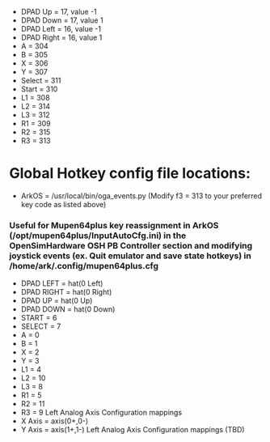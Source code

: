 * DPAD Up = 17, value -1
* DPAD Down = 17, value 1
* DPAD Left = 16, value -1
* DPAD Right = 16, value 1
* A = 304
* B = 305
* X = 306
* Y = 307
* Select = 311
* Start = 310
* L1 = 308
* L2 = 314
* L3 = 312
* R1 = 309
* R2 = 315
* R3 = 313

# Global Hotkey config file locations:

* ArkOS = /usr/local/bin/oga_events.py (Modify f3 = 313 to your preferred key code as listed above)

### Useful for Mupen64plus key reassignment in ArkOS (/opt/mupen64plus/InputAutoCfg.ini) in the OpenSimHardware OSH PB Controller section and modifying joystick events (ex. Quit emulator and save state hotkeys) in /home/ark/.config/mupen64plus.cfg

* DPAD LEFT = hat(0 Left)
* DPAD RIGHT = hat(0 Right)
* DPAD UP = hat(0 Up)
* DPAD DOWN = hat(0 Down)
* START = 6
* SELECT = 7
* A = 0
* B = 1
* X = 2
* Y = 3
* L1 = 4
* L2 = 10
* L3 = 8
* R1 = 5
* R2 = 11
* R3 = 9
Left Analog Axis Configuration mappings
* X Axis = axis(0+,0-)
* Y Axis = axis(1+,1-)
Left Analog Axis Configuration mappings (TBD)